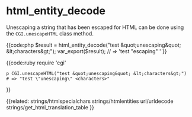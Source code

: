 # html_entity_decode

Unescaping a string that has been escaped for HTML can be done using the
`CGI.unescapeHTML` class method.

{{code:php
    $result = html_entity_decode("test &quot;unescaping&quot; &lt;characters&gt;"); 
    var_export($result);
    // => 'test "escaping" <characters>'
}}

{{code:ruby
    require 'cgi'

    p CGI.unescapeHTML("test &quot;unescaping&quot; &lt;characters&gt;")
    # => "test \"unescaping\" <characters>"
}}


{{related:
    strings/htmlspecialchars
    strings/htmlentities
    url/urldecode
    strings/get_html_translation_table
}}
